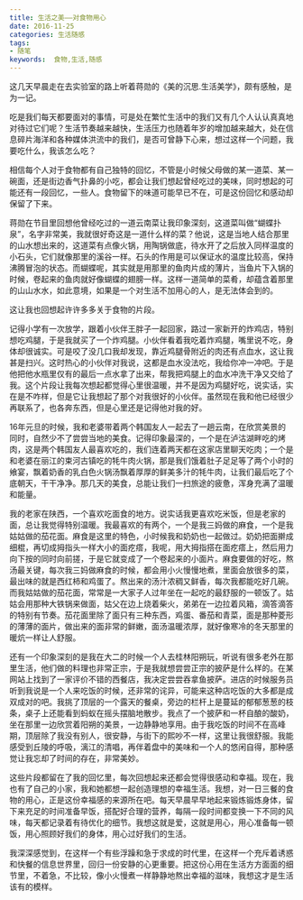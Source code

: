 ```yaml
---
title: 生活之美——对食物用心
date: 2016-11-25
categories: 生活随感
tags: 
- 随笔
keywords:  食物,生活,随感
---
```

这几天早晨走在去实验室的路上听着蒋勋的《美的沉思.生活美学》，颇有感触，是为一记。
<!-- more -->
吃是我们每天都要面对的事情，可是处在繁忙生活中的我们又有几个人认认真真地对待过它们呢？生活节奏越来越快，生活压力也随着年岁的增加越来越大，处在信息碎片海洋和各种媒体洪流中的我们，是否可曾静下心来，想过这样一个问题，我要吃什么，我该怎么吃？

相信每个人对于食物都有自己独特的回忆，不管是小时候父母做的某一道菜、某一碗面，还是街边香气扑鼻的小吃，都会让我们想起曾经吃过的美味，同时想起的可能还有一段回忆，一些人。食物留下的味道可能早已不在，可是这份回忆和感动却保留了下来。

蒋勋在节目里回想他曾经吃过的一道云南菜让我印象深刻，这道菜叫做“蝴蝶扑泉”，名字非常美，我就很好奇这是一道什么样的菜？他说，这是当地人结合那里的山水想出来的，这道菜有点像火锅，用陶锅做底，待水开了之后放入同样温度的小石头，它们就像那里的溪谷一样。石头的作用是可以保证水的温度比较高，保持沸腾冒泡的状态。而蝴蝶呢，其实就是用那里的鱼肉片成的薄片，当鱼片下入锅的时候，卷起来的鱼肉就好像蝴蝶的翅膀一样。这样一道简单的菜肴，却蕴含着那里的山山水水，如此意境，如果是一个对生活不加用心的人，是无法体会到的。

这让我也回想起许许多多关于食物的片段。

记得小学有一次放学，跟着小伙伴王胖子一起回家，路过一家新开的炸鸡店，特别想吃鸡腿，于是我就买了一个炸鸡腿。小伙伴看着我吃着炸鸡腿，嘴里说不吃，身体却很诚实。可是咬了没几口我却发现，靠近鸡腿骨附近的肉还有点血水，这让我甚是扫兴。这时热心的小伙伴对我说，这都是血水没法吃，我给你冲一冲吧。于是他把他水瓶里仅有的最后一点水拿了出来，帮我把鸡腿上的血水冲洗干净又交给了我。这个片段让我每次想起都觉得心里很温暖，并不是因为鸡腿好吃，说实话，实在是不咋样，但是它让我想起了那个对我很好的小伙伴。虽然现在我和他已经很少再联系了，也各奔东西，但是心里还是记得他对我的好。

16年元旦的时候，我和老婆带着两个韩国友人一起去了一趟云南，在欣赏美景的同时，自然少不了尝尝当地的美食。记得印象最深的，一个是在泸沽湖畔吃的烤肉，这是两个韩国友人最喜欢吃的，我们连着两天都在这家店里聊天吃肉；一个是和老婆在丽江的束河古镇吃的牦牛肉火锅，那是我们饿着肚子足足等了两个小时的飨宴，飘着奶香的乳白色火锅汤飘着厚厚的鲜美多汁的牦牛肉，让我们最后吃了个底朝天，干干净净。那几天的美食，总能让我们一扫旅途的疲惫，浑身充满了温暖和能量。

我的老家在陕西，一个喜欢吃面食的地方。说实话我更喜欢吃米饭，但是老家的面，总让我觉得特别温暖。我最喜欢的有两个，一个是我三妈做的麻食，一个是我姑姑做的茄花面。麻食是这里的特色，小时候我和奶奶也一起做过。奶奶把面擀成细棍，再切成拇指头一样大小的面疙瘩，我呢，用大拇指搭在面疙瘩上，然后用力向下按的同时向前搓，于是它就变成了一个卷起来的小面片。麻食要做的好吃，熬汤最关键，每次我三妈做麻食的时候，都会用小火慢慢地煮，里面会放很多的菜，最出味的就是西红柿和鸡蛋了。熬出来的汤汁浓稠又鲜香，每次我都能吃好几碗。而我姑姑做的茄花面，常常是一大家子人过年坐在一起吃的最舒服的一顿饭了。姑姑会用那种大铁锅来做面，姑父在边上烧着柴火，弟弟在一边拉着风箱，滴答滴答的特别有节奏。茄花面里除了面只有三种东西，鸡蛋、番茄和青菜，面是那种菱形的薄薄的面片，做出来的面非常的鲜嫩，面汤温暖浓厚，就好像寒冷的冬天那里的暖炕一样让人舒服。

还有一个印象深刻的是我在大二的时候一个人去桂林阳朔玩，听说有很多老外在那里生活，他们做的料理也非常正宗，于是我就想尝尝正宗的披萨是什么样的。在某网站上找到了一家评价不错的西餐店，我决定尝尝吞拿鱼披萨。进店的时候服务员听到我说是一个人来吃饭的时候，还非常的诧异，可能来这种店吃饭的大多都是成双成对的吧。我挑了顶层的一个露天的餐桌，旁边的栏杆上是蔓延的郁郁葱葱的枝条，桌子上还能看到蚂蚁在摇头摆脑地散步。我点了一个披萨和一杯自酿的酸奶，坐在那里一边欣赏着阳朔的美景，一边静静地享用。由于我吃饭的时间不在高峰期，顶层除了我没有别人，很安静，与街下的熙吵不一样，这里让我很舒服。我能感受到丘陵的呼吸，漓江的清唱，再伴着盘中的美味和一个人的悠闲自得，那种感觉让我忘却了时间的存在，非常美妙。

这些片段都留在了我的回忆里，每次回想起来还都会觉得很感动和幸福。现在，我也有了自己的小家，我和她都想一起创造理想的幸福生活。我想，对一日三餐的食物的用心，正是这份幸福感的来源所在吧。每天早晨早早地起来锻炼锻炼身体，留下来充足的时间准备早饭，搭配好合理的营养，每隔一段时间都变换一下不同的风味，每天都记录着有待优化的细节。我想这就是爱，这就是用心，用心准备每一顿饭，用心照顾好我们的身体，用心过好我们的生活。

我深深感觉到，在这样一个有些浮躁和急于求成的时代里，在这样一个充斥着诱惑和快餐的信息世界里，回归一份安静的心更重要。把这份心用在生活方方面面的细节里，不着急，不比较，像小火慢煮一样静静地熬出幸福的滋味，我想这才是生活该有的模样。
